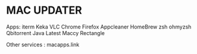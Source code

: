 # MAC UPDATER


Apps: 
iterm
Keka
VLC
Chrome
Firefox
Appcleaner
HomeBrew
zsh
ohmyzsh
Qbitorrent
Java
Latest
Maccy
Rectangle


Other services :
macapps.link
